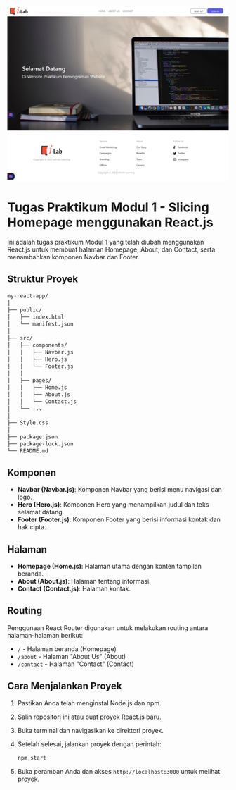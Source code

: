 ![Screanshoot](./src/Asset/React-App.png)

# Tugas Praktikum Modul 1 - Slicing Homepage menggunakan React.js

Ini adalah tugas praktikum Modul 1 yang telah diubah menggunakan React.js untuk membuat halaman Homepage, About, dan Contact, serta menambahkan komponen Navbar dan Footer.

## Struktur Proyek

```plaintext
my-react-app/
│
├── public/
│   ├── index.html
│   └── manifest.json 
│
├── src/
│   ├── components/
│   │   ├── Navbar.js
│   │   ├── Hero.js
│   │   └── Footer.js
│   │
│   ├── pages/
│   │   ├── Home.js
│   │   ├── About.js
│   │   └── Contact.js
│   └── ...
│
├── Style.css
│
├── package.json
├── package-lock.json
└── README.md
```

## Komponen

- **Navbar (Navbar.js)**: Komponen Navbar yang berisi menu navigasi dan logo.
- **Hero (Hero.js)**: Komponen Hero yang menampilkan judul dan teks selamat datang.
- **Footer (Footer.js)**: Komponen Footer yang berisi informasi kontak dan hak cipta.

## Halaman

- **Homepage (Home.js)**: Halaman utama dengan konten tampilan beranda.
- **About (About.js)**: Halaman tentang informasi.
- **Contact (Contact.js)**: Halaman kontak.

## Routing

Penggunaan React Router digunakan untuk melakukan routing antara halaman-halaman berikut:

- `/` - Halaman beranda (Homepage)
- `/about` - Halaman "About Us" (About)
- `/contact` - Halaman "Contact" (Contact)

## Cara Menjalankan Proyek

1. Pastikan Anda telah menginstal Node.js dan npm.
2. Salin repositori ini atau buat proyek React.js baru.
3. Buka terminal dan navigasikan ke direktori proyek.
4. Setelah selesai, jalankan proyek dengan perintah:

   ```bash
   npm start
   ```

5. Buka peramban Anda dan akses `http://localhost:3000` untuk melihat proyek.